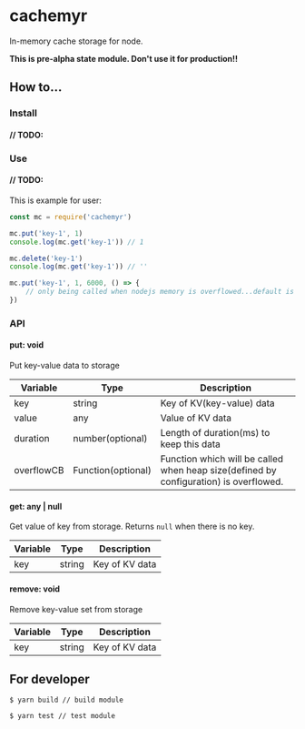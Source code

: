 # cachemyr
In-memory cache storage for node.

__This is pre-alpha state module. Don't use it for production!!__

## How to...
### Install
#### // TODO:

### Use 
#### // TODO:

This is example for user:
```javascript
const mc = require('cachemyr')

mc.put('key-1', 1)
console.log(mc.get('key-1')) // 1

mc.delete('key-1')
console.log(mc.get('key-1')) // ''

mc.put('key-1', 1, 6000, () => {
    // only being called when nodejs memory is overflowed...default is 1Gb
})


```


### API
#### put: void
Put key-value data to storage

Variable | Type | Description
--- | --- | ---
key | string | Key of KV(key-value) data
value | any  | Value of KV data
duration | number(optional) | Length of duration(ms) to keep this data
overflowCB | Function(optional) | Function which will be called when heap size(defined by configuration) is overflowed. 


#### get: any | null
Get value of key from storage. Returns `null` when there is no key.

Variable | Type | Description
--- | --- | ---
key | string | Key of KV data


#### remove: void
Remove key-value set from storage

Variable | Type | Description
--- | --- | ---
key | string | Key of KV data


## For developer
```
$ yarn build // build module

$ yarn test // test module
```

